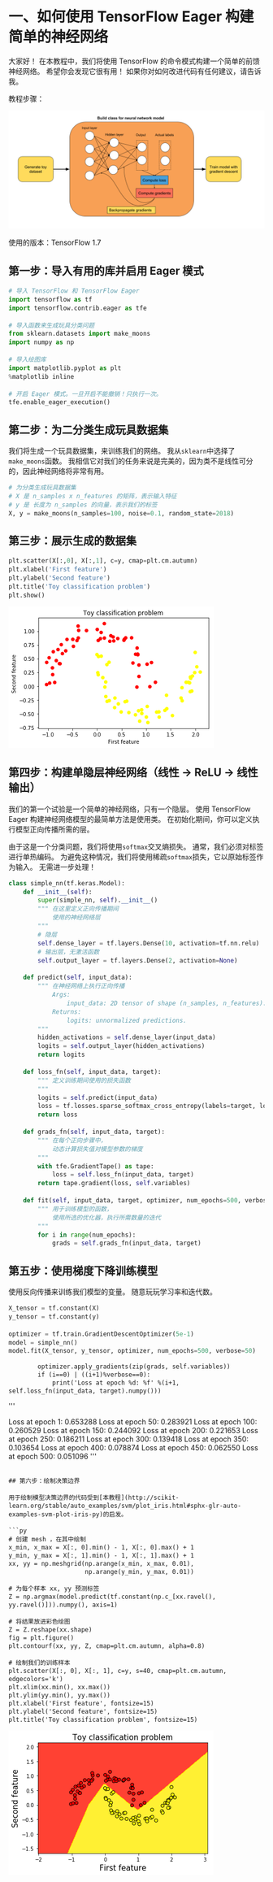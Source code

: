 # 一、如何使用 TensorFlow Eager 构建简单的神经网络

大家好！ 在本教程中，我们将使用 TensorFlow 的命令模式构建一个简单的前馈神经网络。 希望你会发现它很有用！ 如果你对如何改进代码有任何建议，请告诉我。

教程步骤：

![](img/1-1.png)

使用的版本：TensorFlow 1.7

## 第一步：导入有用的库并启用 Eager 模式

```py
# 导入 TensorFlow 和 TensorFlow Eager
import tensorflow as tf
import tensorflow.contrib.eager as tfe

# 导入函数来生成玩具分类问题
from sklearn.datasets import make_moons
import numpy as np

# 导入绘图库
import matplotlib.pyplot as plt
%matplotlib inline

# 开启 Eager 模式。一旦开启不能撤销！只执行一次。
tfe.enable_eager_execution()
```

## 第二步：为二分类生成玩具数据集

我们将生成一个玩具数据集，来训练我们的网络。 我从`sklearn`中选择了`make_moons`函数。 我相信它对我们的任务来说是完美的，因为类不是线性可分的，因此神经网络将非常有用。

```py
# 为分类生成玩具数据集
# X 是 n_samples x n_features 的矩阵，表示输入特征
# y 是 长度为 n_samples 的向量，表示我们的标签
X, y = make_moons(n_samples=100, noise=0.1, random_state=2018)
```

## 第三步：展示生成的数据集

```py
plt.scatter(X[:,0], X[:,1], c=y, cmap=plt.cm.autumn)
plt.xlabel('First feature')
plt.ylabel('Second feature')
plt.title('Toy classification problem')
plt.show()
```

![](img/1-2.png)

## 第四步：构建单隐层神经网络（线性 -> ReLU -> 线性输出）

我们的第一个试验是一个简单的神经网络，只有一个隐层。 使用 TensorFlow Eager 构建神经网络模型的最简单方法是使用类。 在初始化期间，你可以定义执行模型正向传播所需的层。

由于这是一个分类问题，我们将使用`softmax`交叉熵损失。 通常，我们必须对标签进行单热编码。 为避免这种情况，我们将使用稀疏`softmax`损失，它以原始标签作为输入。 无需进一步处理！

```py
class simple_nn(tf.keras.Model):
    def __init__(self):
        super(simple_nn, self).__init__()
        """ 在这里定义正向传播期间
            使用的神经网络层
        """   
        # 隐层
        self.dense_layer = tf.layers.Dense(10, activation=tf.nn.relu)
        # 输出层，无激活函数
        self.output_layer = tf.layers.Dense(2, activation=None)
    
    def predict(self, input_data):
        """ 在神经网络上执行正向传播
            Args:
                input_data: 2D tensor of shape (n_samples, n_features).   
            Returns:
                logits: unnormalized predictions.
        """
        hidden_activations = self.dense_layer(input_data)
        logits = self.output_layer(hidden_activations)
        return logits
    
    def loss_fn(self, input_data, target):
        """ 定义训练期间使用的损失函数
        """
        logits = self.predict(input_data)
        loss = tf.losses.sparse_softmax_cross_entropy(labels=target, logits=logits)
        return loss
    
    def grads_fn(self, input_data, target):
        """ 在每个正向步骤中，
            动态计算损失值对模型参数的梯度
        """
        with tfe.GradientTape() as tape:
            loss = self.loss_fn(input_data, target)
        return tape.gradient(loss, self.variables)
    
    def fit(self, input_data, target, optimizer, num_epochs=500, verbose=50):
        """ 用于训练模型的函数，
            使用所选的优化器，执行所需数量的迭代
        """
        for i in range(num_epochs):
            grads = self.grads_fn(input_data, target)
```

## 第五步：使用梯度下降训练模型

使用反向传播来训练我们模型的变量。 随意玩玩学习率和迭代数。

```py
X_tensor = tf.constant(X)
y_tensor = tf.constant(y)

optimizer = tf.train.GradientDescentOptimizer(5e-1)
model = simple_nn()
model.fit(X_tensor, y_tensor, optimizer, num_epochs=500, verbose=50)
```
            optimizer.apply_gradients(zip(grads, self.variables))
            if (i==0) | ((i+1)%verbose==0):
                print('Loss at epoch %d: %f' %(i+1, self.loss_fn(input_data, target).numpy()))

'''

Loss at epoch 1: 0.653288
Loss at epoch 50: 0.283921
Loss at epoch 100: 0.260529
Loss at epoch 150: 0.244092
Loss at epoch 200: 0.221653
Loss at epoch 250: 0.186211
Loss at epoch 300: 0.139418
Loss at epoch 350: 0.103654
Loss at epoch 400: 0.078874
Loss at epoch 450: 0.062550
Loss at epoch 500: 0.051096
'''
```

## 第六步：绘制决策边界

用于绘制模型决策边界的代码受到[本教程](http://scikit-learn.org/stable/auto_examples/svm/plot_iris.html#sphx-glr-auto-examples-svm-plot-iris-py)的启发。

```py
# 创建 mesh ，在其中绘制
x_min, x_max = X[:, 0].min() - 1, X[:, 0].max() + 1
y_min, y_max = X[:, 1].min() - 1, X[:, 1].max() + 1
xx, yy = np.meshgrid(np.arange(x_min, x_max, 0.01),
                     np.arange(y_min, y_max, 0.01))

# 为每个样本 xx, yy 预测标签
Z = np.argmax(model.predict(tf.constant(np.c_[xx.ravel(), yy.ravel()])).numpy(), axis=1)

# 将结果放进彩色绘图
Z = Z.reshape(xx.shape)
fig = plt.figure()
plt.contourf(xx, yy, Z, cmap=plt.cm.autumn, alpha=0.8)

# 绘制我们的训练样本
plt.scatter(X[:, 0], X[:, 1], c=y, s=40, cmap=plt.cm.autumn, edgecolors='k')
plt.xlim(xx.min(), xx.max())
plt.ylim(yy.min(), yy.max())
plt.xlabel('First feature', fontsize=15)
plt.ylabel('Second feature', fontsize=15)
plt.title('Toy classification problem', fontsize=15)
```

![](img/1-3.png)
